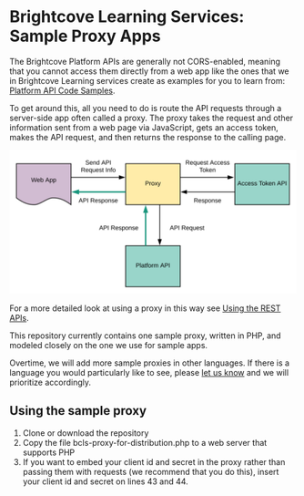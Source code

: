 # Brightcove Learning Services: Sample Proxy Apps

The Brightcove Platform APIs are generally not CORS-enabled, meaning that you cannot access them directly from a web app like the ones that we in Brightcove Learning services create as examples for you to learn from: [Platform API Code Samples](https://support.brightcove.com/platform-api-code-samples).

To get around this, all you need to do is route the API requests through a server-side app often called a proxy. The proxy takes the request and other information sent from a web page via JavaScript, gets an access token, makes the API request, and then returns the response to the calling page.

![Proxy Archtecture Diagram](./images/ProxyArchitecture.svg)

For a more detailed look at using a proxy in this way see [Using the REST APIs](https://support.brightcove.com/learning-guide-using-rest-apis).

This repository currently contains one sample proxy, written in PHP, and modeled closely on the one we use for sample apps.

Overtime, we will add more sample proxies in other languages. If there is a language you would particularly like to see, please <a href="mailto:docs@brightcove.com">let us know</a> and we will prioritize accordingly.

## Using the sample proxy

1. Clone or download the repository
2. Copy the file bcls-proxy-for-distribution.php to a web server that supports PHP
3. If you want to embed your client id and secret in the proxy rather than passing them with requests (we recommend that you do this), insert your client id and secret on lines 43 and 44.
